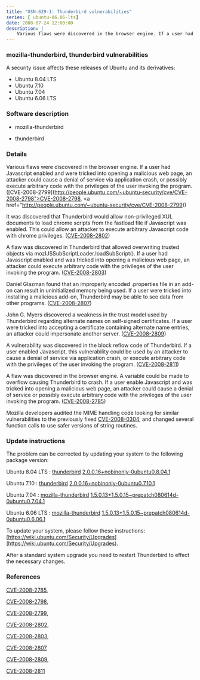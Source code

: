 ```yaml
---
title: "USN-629-1: Thunderbird vulnerabilities"
series: [ ubuntu-06.06-lts]
date: 2008-07-24 12:00:00
description: |
    Various flaws were discovered in the browser engine. If a user had Javascript enabled and were tricked into opening a malicious web page, an attacker could cause a denial of service via application crash, or possibly execute arbitrary code with the privileges of the user invoking the program. ([CVE-2008-2799](http://people.ubuntu.com/~ubuntu-security/cve/CVE-2008-2798">CVE-2008-2798</a>, <a href="http://people.ubuntu.com/~ubuntu-security/cve/CVE-2008-2799))
--- 
```

 
### mozilla-thunderbird, thunderbird vulnerabilities

A security issue affects these releases of Ubuntu and its derivatives:

* Ubuntu 8.04 LTS
* Ubuntu 7.10
* Ubuntu 7.04
* Ubuntu 6.06 LTS

### Software description

* mozilla-thunderbird 

* thunderbird 

### Details

Various flaws were discovered in the browser engine. If a user had Javascript enabled and were tricked into opening a malicious web page, an attacker could cause a denial of service via application crash, or possibly execute arbitrary code with the privileges of the user invoking the program. ([CVE-2008-2799](http://people.ubuntu.com/~ubuntu-security/cve/CVE-2008-2798">CVE-2008-2798</a>, <a href="http://people.ubuntu.com/~ubuntu-security/cve/CVE-2008-2799))

It was discovered that Thunderbird would allow non-privileged XUL documents to load chrome scripts from the fastload file if Javascript was enabled. This could allow an attacker to execute arbitrary Javascript code with chrome privileges. ([CVE-2008-2802](http://people.ubuntu.com/~ubuntu-security/cve/CVE-2008-2802))

A flaw was discovered in Thunderbird that allowed overwriting trusted objects via mozIJSSubScriptLoader.loadSubScript(). If a user had Javascript enabled and was tricked into opening a malicious web page, an attacker could execute arbitrary code with the privileges of the user invoking the program. ([CVE-2008-2803](http://people.ubuntu.com/~ubuntu-security/cve/CVE-2008-2803))

Daniel Glazman found that an improperly encoded .properties file in an add-on can result in uninitialized memory being used. If a user were tricked into installing a malicious add-on, Thunderbird may be able to see data from other programs. ([CVE-2008-2807](http://people.ubuntu.com/~ubuntu-security/cve/CVE-2008-2807))

John G. Myers discovered a weakness in the trust model used by Thunderbird regarding alternate names on self-signed certificates. If a user were tricked into accepting a certificate containing alternate name entries, an attacker could impersonate another server. ([CVE-2008-2809](http://people.ubuntu.com/~ubuntu-security/cve/CVE-2008-2809))

A vulnerability was discovered in the block reflow code of Thunderbird. If a user enabled Javascript, this vulnerability could be used by an attacker to cause a denial of service via application crash, or execute arbitrary code with the privileges of the user invoking the program. ([CVE-2008-2811](http://people.ubuntu.com/~ubuntu-security/cve/CVE-2008-2811))

A flaw was discovered in the browser engine. A variable could be made to overflow causing Thunderbird to crash. If a user enable Javascript and was tricked into opening a malicious web page, an attacker could cause a denial of service or possibly execute arbitrary code with the privileges of the user invoking the program. ([CVE-2008-2785](http://people.ubuntu.com/~ubuntu-security/cve/CVE-2008-2785))

Mozilla developers audited the MIME handling code looking for similar vulnerabilities to the previously fixed [CVE-2008-0304](http://people.ubuntu.com/~ubuntu-security/cve/CVE-2008-0304), and changed several function calls to use safer versions of string routines. 

### Update instructions

The problem can be corrected by updating your system to the following package version:

Ubuntu 8.04 LTS
 : [thunderbird](https://launchpad.net/ubuntu/+source/thunderbird) <span> [2.0.0.16+nobinonly-0ubuntu0.8.04.1](https://launchpad.net/ubuntu/+source/thunderbird/2.0.0.16+nobinonly-0ubuntu0.8.04.1) </span> 

Ubuntu 7.10
 : [thunderbird](https://launchpad.net/ubuntu/+source/thunderbird) <span> [2.0.0.16+nobinonly-0ubuntu0.7.10.1](https://launchpad.net/ubuntu/+source/thunderbird/2.0.0.16+nobinonly-0ubuntu0.7.10.1) </span> 

Ubuntu 7.04
 : [mozilla-thunderbird](https://launchpad.net/ubuntu/+source/mozilla-thunderbird) <span> [1.5.0.13+1.5.0.15~prepatch080614d-0ubuntu0.7.04.1](https://launchpad.net/ubuntu/+source/mozilla-thunderbird/1.5.0.13+1.5.0.15~prepatch080614d-0ubuntu0.7.04.1) </span> 

Ubuntu 6.06 LTS
 : [mozilla-thunderbird](https://launchpad.net/ubuntu/+source/mozilla-thunderbird) <span> [1.5.0.13+1.5.0.15~prepatch080614d-0ubuntu0.6.06.1](https://launchpad.net/ubuntu/+source/mozilla-thunderbird/1.5.0.13+1.5.0.15~prepatch080614d-0ubuntu0.6.06.1) </span> 

To update your system, please follow these instructions: [https://wiki.ubuntu.com/Security/Upgrades](https://wiki.ubuntu.com/Security/Upgrades).

After a standard system upgrade you need to restart Thunderbird to effect the necessary changes. 

### References

 [CVE-2008-2785](http://people.ubuntu.com/~ubuntu-security/cve/CVE-2008-2785), 

 [CVE-2008-2798](http://people.ubuntu.com/~ubuntu-security/cve/CVE-2008-2798), 

 [CVE-2008-2799](http://people.ubuntu.com/~ubuntu-security/cve/CVE-2008-2799), 

 [CVE-2008-2802](http://people.ubuntu.com/~ubuntu-security/cve/CVE-2008-2802), 

 [CVE-2008-2803](http://people.ubuntu.com/~ubuntu-security/cve/CVE-2008-2803), 

 [CVE-2008-2807](http://people.ubuntu.com/~ubuntu-security/cve/CVE-2008-2807), 

 [CVE-2008-2809](http://people.ubuntu.com/~ubuntu-security/cve/CVE-2008-2809), 

 [CVE-2008-2811](http://people.ubuntu.com/~ubuntu-security/cve/CVE-2008-2811)
 
